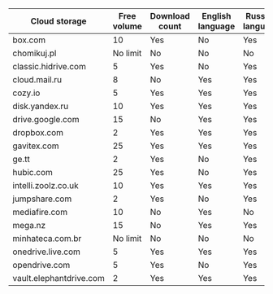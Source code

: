Cloud storage | Free volume | Download сount | English language	| Russian language	| Windows |	Linux |	MacOS |	Android | iOS
---|---|---|---|---|---|---|---|---|---
box.com|	10|		Yes|	No|	Yes|	No|	Yes|	Yes|	Yes
chomikuj.pl	| No limit | No | No | No | Yes | No | No | Yes | Yes
classic.hidrive.com|	5|		Yes|	No|	Yes|	No|	Yes|	Yes|	Yes
cloud.mail.ru|	8|		No|	Yes|	Yes|	Yes|	Yes|	Yes|	Yes
cozy.io|	5|		Yes|	Yes|	Yes|	Yes|	Yes|	Yes|	Yes
disk.yandex.ru|	10|	Yes|	Yes|	Yes|	Yes|	Yes|	Yes|	Yes|	Yes
drive.google.com | 15 |	No | Yes | Yes | Yes | No | Yes | Yes | Yes
dropbox.com|	2|		Yes|	Yes|	Yes|	Yes|	Yes|	Yes|	Yes
gavitex.com | 25 | Yes | Yes | Yes | Yes | No | Yes | Yes | Yes
ge.tt|	2|		Yes|	No|	Yes|	Yes|	Yes|	No|	No
hubic.com | 25 | Yes | No |	Yes | Yes |	Yes | Yes |	Yes
intelli.zoolz.co.uk|	10|		Yes|	Yes|	Yes|	No|	Yes|	Yes|	Yes
jumpshare.com|	2|		Yes|	No|	Yes|	No|	Yes|	No|	Yes
mediafire.com|	10|	No|	Yes|	No|	No|	No|	No|	Yes|	Yes
mega.nz|	15| No | Yes | Yes | Yes | Yes | Yes | Yes | Yes
minhateca.com.br | No limit | No | No | No | Yes | No |	No | Yes | No
onedrive.live.com|	5|		Yes|	Yes|	Yes|	No|	Yes|	Yes|	Yes
opendrive.com|	5|		Yes|	No|	Yes|	No|	Yes|	Yes|	Yes
vault.elephantdrive.com|	2|		Yes|	Yes|	Yes|	Yes|	Yes|	Yes|	Yes